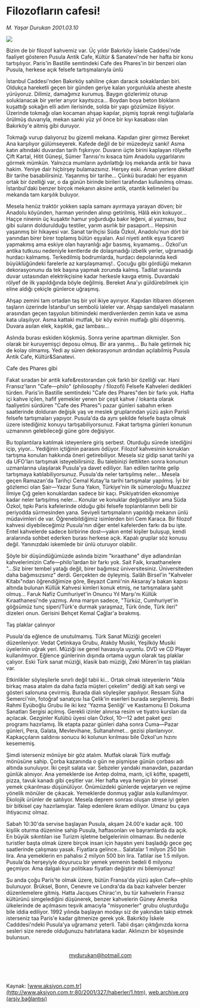 # Filozofların cafesi!

*M. Yaşar Durukan 2001.03.10*

<div>
 <img border="0" src="/web/20020423064359im_/http://www.aksiyon.com.tr/2001/327/resimler/Filozof.jpg"/>
 <p class="spot">
  Bizim de bir filozof  kahvemiz var. Üç yıldır  Bakırköy İskele  Caddesi'nde faaliyet  gösteren Pusula Antik Cafe,  Kültür &amp; Sanatevi'nde her  hafta bir konu tartışılıyor.  Paris'in Bastille semtindeki Cafe des Phares'in bir  benzeri olan Pusula, herkese açık felsefe  tartışmalarıyla ünlü
 </p>
 <p class="metin">
 </p>
 <p class="metin">
  İstanbul Caddesi'nden Bakırköy sahiline çıkan daracık sokaklardan biri. Oldukça hareketli geçen bir günden geriye kalan yorgunlukla aheste aheste yürüyoruz. Dilimiz, damağımız kurumuş. Baygın gözlerimiz oturup soluklanacak bir yerler arıyor kayıtsızca... Boydan boya beton blokların kuşattığı sokağın elli adım ilerisinde, solda bir yapı gözümüze ilişiyor. Üzerinde tokmağı olan kocaman ahşap kapılar, pişmiş toprak rengi tuğlalarla örülmüş duvarıyla, mekan sanki yüz yıl önce bir kıyı kasabası olan Bakırköy'e aitmiş gibi duruyor.
 </p>
 <p class="metin">
  Tokmağı vurup dalıyoruz bu gizemli mekana. Kapıdan girer girmez Bereket Ana karşılıyor gülümseyerek. Kafede değil de bir müzedeyiz sanki! Asma katın altındaki duvardan tarih fışkırıyor. Duvarın üçte birini kaplayan rölyefte Çift Kartal, Hitit Güneşi, Sümer Tanrısı'nı kısaca tüm Anadolu uygarlılarını görmek mümkün. Yalnızca mumların aydınlattığı loş mekanda antik bir hava hakim. Yeniye dair hiçbirşey bulamazsınız. Herşey eski. Aman yerlere dikkat! Bir tarihe basabilirsiniz. Yaşanmış bir tarihe... Çünkü buradaki her eşyanın ortak bir özelliği var, o da günün birinde birileri tarafından kullanılmış olması. İstanbul'daki benzer birçok mekanın aksine antik, otantik kelimeleri bu mekanda tam karşılık buluyor.
 </p>
 <p class="metin">
  Mesela henüz traktör yokken sapla samanı ayırmaya yarayan döven; bir Anadolu köyünden, harman yerinden alınıp getirilmiş. Hâlâ ekin kokuyor... Haççe ninenin üç kuşaktır hamur yoğurduğu bakır leğeni, al yazması, buz gibi suların doldurulduğu testiler, yarım asırlık bir pasaport... Hepsinin yaşanmış bir hikayesi var. Sanat tarihçisi Süda Özkol, Anadolu'nun dört bir yanından birer birer toplamış bütün eşyaları. Asıl niyeti antik eşya ticareti yapmakmış ama eskiye olan hayranlığı ağır basmış, kıyamamış... Özkol'un antika tutkusu nedeniyle kentlerde de dolaşmadığı izbelik yerler, uğramadığı hurdacı kalmamış. Terkedilmiş bodrumlarda, hurdacı depolarında kedi büyüklüğündeki farelerle az karşılaşmamış!.. Çocuğu gibi gördüğü mekanın dekorasyonunu da tek başına yapmak zorunda kalmış. Tadilat sırasında duvar ustasından elektrikçisine kadar herkesle kavga etmiş. Duvardaki rölyef de ilk yapıldığında böyle değilmiş. Bereket Ana'yı güldürebilmek için eline aldığı çekiçle günlerce uğraşmış.
 </p>
 <p class="metin">
  Ahşap zemini tam ortadan taş bir yol ikiye ayırıyor. Kapıdan itibaren döşenen taşların üzerinde İstanbul'un sembolü laleler var. Ahşap sandalyeli masaların arasından geçen taşyolun bitimindeki merdivenlerden zemin kata ve asma kata ulaşılıyor. Asma kattaki mutfak, bir köy evinin mutfağı gibi döşenmiş. Duvara asılan elek, kaşıklık, gaz lambası...
 </p>
 <p class="metin">
  Aslında burası eskiden köşkmüş. Sonra yerine apartman dikmişler. Son olarak bir kuruyemişçi deposu olmuş. Bir ara yanmış... Bu hale getirmek hiç de kolay olmamış. Yedi ay süren dekorasyonun ardından açılabilmiş Pusula Antik Cafe, Kültür&amp;Sanatevi.
 </p>
 <p class="metin">
  Cafe des Phares gibi
 </p>
 <p class="metin">
  Fakat sıradan bir antik kafe&amp;restorandan çok farklı bir özelliği var. Hani Fransız'ların "Cafe—philo" (philosophy / filozofi) Felsefe Kahveleri dedikleri türden. Paris'in Bastille semtindeki "Cafe des Phares"den bir farkı yok. Hafta içi kahve içilen, hafif yemekler yenen bir çeşit kahve / lokanta olarak faaliyetini sürdüren "Cafe des Phares"i pazar günleri sabahın erken saatlerinde dolduran değişik yaş ve meslek gruplarından yüzü aşkın Parisli felsefe tartışmaları yapıyor. Pusula'da da aynı şekilde felsefe başta olmak üzere istediğiniz konuyu tartışabiliyorsunuz. Fakat tartışma günleri konunun uzmanının gelebileceği güne göre değişiyor.
 </p>
 <p class="metin">
  Bu toplantılara katılmak isteyenlere giriş serbest. Oturduğu sürede istediğini içip, yiyor... Yediğinin içtiğinin parasını ödüyor. Filozof kahvesinin konukları tartışma konuları hakkında öneri getirebiliyor. Mesela siz gidip sanat tarihi ya da UFO'ları tartışmak isteyebilirsiniz. Bu talebinizi ilettikten sonra konunun uzmanlarına ulaşılarak Pusula'ya davet ediliyor. İlan edilen tarihte gelip tartışmaya katılabiliyorsunuz. Pusula'da neler tartışılmış neler... Mesela geçen Ramazan'da Tarihçi Cemal Kutay'la tarihi tartışmalar yapılmış. İyi bir gözlemci olan Şair—Yazar Suna Yakın, Türkiye'nin ilk sümeroloğu Muazzez İlmiye Çığ gelen konuklardan sadece bir kaçı. Psikiyatriden ekonomiye kadar neler tartışılmış neler... Konular ve konuklar değişebiliyor ama Süda Özkol, tıpkı Paris kafelerinde olduğu gibi felsefe toplantılarının belli bir periyodda sürmesinden yana. Seviyeli tartışmaların yapıldığı mekanın ünlü müdavimleri de var. Öğrenebildiğimiz isimlerden biri Cem Karaca. Bir filozof kahvesi diyebileceğimiz Pusula'nın diğer entel kafelerden farkı da bu işte. Entel kahvelerde sadece birbirine dost—yakın entel kişiler buluşup, kendi aralarında sohbet ederken burası herkese açık. Kapalı gruplar söz konusu değil. Yanınızdaki iskemlede bir ünlü oturuyor olabilir.
 </p>
 <p class="metin">
  Şöyle bir düşündüğümüzde aslında bizim "kıraathane" diye adlandırılan kahvelerimizin Cafe—philo'lardan bir farkı yok. Sait Faik, kıraathanelere "...Siz birer tembel yatağı değil, birer bağımsız üniversitesiniz. Üniversiteden daha bağımsızsınız" derdi. Gerçekten de öyleymiş. Salâh Birsel'in "Kahveler Kitabı"ndan öğrendiğimize göre, Beyazıt Camii'nin Aksaray'a bakan kapısı altında bulunan Küllük Kahvesi kimleri konuk etmiş, ne tartışmalara şahit olmuş... Faruk Nafiz Cumhuriyet'in Onuncu Yıl Marşı'nı Küllük Kıraathanesi'nde yazmış. Ama marşın sadece, "Türküz, Cumhuriyet'in göğsümüz tunç siperi/Türk'e durmak yaraşmaz, Türk önde, Türk ileri" dizeleri onun. Gerisini Behçet Kemal Çağlar'a bırakmış.
 </p>
 <p class="metin">
  Taş plaklar çalınıyor
 </p>
 <p class="metin">
  Pusula'da eğlence de unutulmamış. Türk Sanat Müziği geceleri düzenleniyor. Vedat Çetinkaya Grubu, Ataköy Musiki, Yeşilköy Musiki üyelerinin uğrak yeri. Müziği ise genel havasıyla uyumlu. DVD ve CD Player kullanılmıyor. Eğlence günlerinin dışında ortama uygun olarak taş plaklar çalıyor. Eski Türk sanat müziği, klasik batı müziği, Zeki Müren'in taş plakları var.
 </p>
 <p class="metin">
  Etkinlikler söyleşilerle sınırlı değil tabii ki... Ortak olmak isteyenlerin "Abla birkaç masa atalım da daha fazla müşteri çekelim" dediği alt katı sergi ve gösteri salonuna çevirmiş. Burada dialı söyleşiler yapılıyor. Ressam Süha Semerci'nin, fotoğraf sanatçısı İsa Çelik'in eserleri burada sergilenmiş. Bedri Rahmi Eyüboğlu Grubu ile iki kez 'Yazma Şenliği' ve Kastamonu El Dokuma Sanatları Sergisi açılmış. Gerekli izinler alınırsa resim ve tiyatro kursları da açılacak. Gezginler Kulübü üyesi olan Özkol, 10—12 adet paket gezi programı hazırlamış. İlk etapta pazar günleri daha sonra Cuma—Pazar günleri, Pera, Galata, Mevlevihane, Sultanahmet... gezisi planlanıyor. Kapkaççıların saldırısı sonucu iki kolunun kırılması bile Özkol'un hızını kesememiş.
 </p>
 <p class="metin">
  Şimdi isterseniz mönüye bir göz atalım. Mutfak olarak Türk mutfağı mönüsüne sahip. Çorba kazanında o gün ne pişmişse günün çorbası adı altında sunuluyor. İki çeşit salata var. Sebzeler yandaki manavdan, pazardan günlük alınıyor. Ana yemeklerde ise Antep dolma, mantı, içli köfte, spagetti, pizza, tavuk kanadı gibi çeşitler var. Her hafta veya hergün bir yöresel yemek çıkarılması düşünülüyor. Önümüzdeki günlerde vejetaryen ve rejime yönelik mönüler de çıkacak. Yemeklerde donmuş yağlar asla kullanılmıyor. Ekolojik ürünler de satılıyor. Mesela deprem sonrası oluşan strese iyi gelen bir bitkisel çay hazırlamışlar. Talep edenlere ikram ediliyor. Umarız bu çaya ihtiyacınız olmaz.
 </p>
 <p class="metin">
  Sabah 10:30'da servise başlayan Pusula, akşam 24.00'e kadar açık. 100 kişilik oturma düzenine sahip Pusula, haftasonları ve bayramlarda da açık. En büyük sıkıntıları ise Turizm işletme belgelerinin olmaması. Bu nedenle turistler başta olmak üzere birçok insan için hayatın yeni başladığı gece geç saatlerinde çalışması yasak. Fiyatlara gelince... Salatalar 1 milyon 250 bin lira. Ana yemeklerin en pahalısı 2 milyon 500 bin lira. Tatlılar ise 1.5 milyon. Pusula'da herşeyiyle doyurucu bir yemek yemenin bedeli 6 milyonu geçmiyor. Ama dalgalı kur politikası fiyatları değiştirir mi bilemiyoruz!
 </p>
 <p class="metin">
  Şu anda çoğu Paris'te olmak üzere, bütün Fransa'da yüzü aşkın Cafe—philo bulunuyor. Brüksel, Bonn, Cenevre ve Londra'da da bazı kahveler benzer düzenlemelere gitmiş. Hatta Jacques Chirac'ın, bu tür kahvelerin Fransız kültürünü simgelediğini düşünerek, benzer kahvelerin Güney Amerika ülkelerinde de açılmasını teşvik amacıyla "misyonerler" grubu oluşturduğu bile iddia ediliyor. 1992 yılında başlayan modayı siz de yakından takip etmek isterseniz taa Paris'e kadar gitmenize gerek yok. Bakırköy İskele Cadddesi'ndeki Pusula'ya uğramanız yeterli. Tabii dışarı çıktığınızda korna sesleri size nerede olduğunuzu hatırlatana kadar. Aklınızın bir köşesinde bulunsun.
 </p>
 <br/>
 <center>
  <a class="anaorta" href="http://web.archive.org/web/20020423064359/mailto:mydurukan@hotmail.com">
   mydurukan@hotmail.com
  </a>
 </center>
 <br/>
 <br/>
 <br/>
</div>

Kaynak: [www.aksiyon.com.tr](http://www.aksiyon.com.tr:80/2001/327/haberler/1.htm), [web.archive.org (arşiv bağlantısı)](http://web.archive.org/web/20020423064359/http://www.aksiyon.com.tr:80/2001/327/haberler/1.htm)
